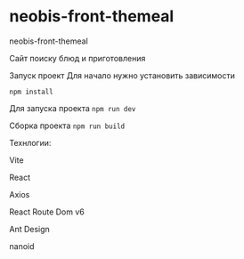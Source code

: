 # neobis-front-themeal
 neobis-front-themeal

Сайт поиску блюд и приготовления

Запуск проект
Для начало нужно установить зависимости

```npm install```

Для запуска проекта 
```npm run dev```

Сборка проекта
```npm run build```


Технлогии:

Vite

React

Axios

React Route Dom v6

Ant Design

nanoid 


